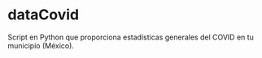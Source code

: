 # dataCovid
Script en Python que proporciona estadísticas generales del COVID en tu municipio (México). 
